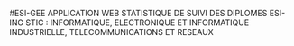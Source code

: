 #ESI-GEE
APPLICATION WEB 
STATISTIQUE DE SUIVI DES DIPLOMES ESI-ING STIC : INFORMATIQUE, ELECTRONIQUE ET 			INFORMATIQUE INDUSTRIELLE, 	TELECOMMUNICATIONS ET RESEAUX
